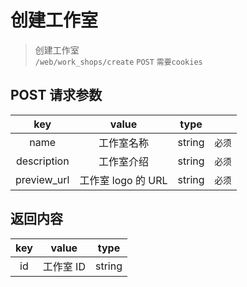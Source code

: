 # 创建工作室

> 创建工作室  
> `/web/work_shops/create` `POST` `需要cookies`

## POST 请求参数

|     key     |       value        |  type  |        |
| :---------: | :----------------: | :----: | :----: |
|    name     |     工作室名称     | string | `必须` |
| description |     工作室介绍     | string | `必须` |
| preview_url | 工作室 logo 的 URL | string | `必须` |

## 返回内容

| key |   value   |  type  |
| :-: | :-------: | :----: |
| id  | 工作室 ID | string |
